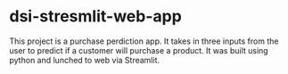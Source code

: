 # dsi-stresmlit-web-app
This project is a purchase perdiction app.
It takes in three inputs from the user to predict if a customer will purchase a product.
It was built using python and lunched to web via Streamlit.
